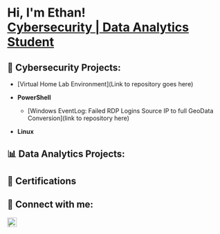 <h1>Hi, I'm Ethan! <br/><a href="https://www.linkedin.com/in/ethan-epperson-8608b5277/">Cybersecurity | Data Analytics Student</a></h1>

<h2>🔐 Cybersecurity Projects:</h2>

- [Virtual Home Lab Environment](Link to repository goes here)
  
- <b>PowerShell</b>
  - [Windows EventLog: Failed RDP Logins Source IP to full GeoData Conversion](link to repository here)
- <b>Linux</b>
 
<h2>📊 Data Analytics Projects:</h2>
 
<h2> 🧾 Certifications </h2>

<h2> 🤝 Connect with me:</h2>

[<img align="left" alt=" | LinkedIn" width="22px" src="https://cdn.jsdelivr.net/npm/simple-icons@v3/icons/linkedin.svg" />][linkedin]

[linkedin]: https://linkedin.com/in/ethan-epperson-8608b5277

<!--
**EEpp14/EEpp14** is a ✨ _special_ ✨ repository because its `README.md` (this file) appears on your GitHub profile.

Here are some ideas to get you started:

- 🔭 I’m currently working on ...
- 🌱 I’m currently learning ...
- 👯 I’m looking to collaborate on ...
- 🤔 I’m looking for help with ...
- 💬 Ask me about ...
- 📫 How to reach me: ...
- 😄 Pronouns: ...
- ⚡ Fun fact: ...
-->
